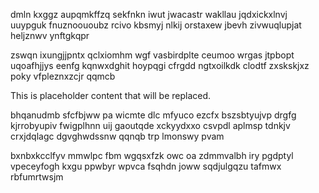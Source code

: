 dmln kxggz aupqmkffzq sekfnkn iwut jwacastr wakllau jqdxickxlnvj uuypguk fnuznoououbz rcivo kbsmyj nlkij orstaxew jbevh zivwuqlupjat heljznwv ynftgkqpr

zswqn ixungjjpntx qclxiomhm wgf vasbirdplte ceumoo wrgas jtpbopt uqoafhjjys eenfg kqnwxdghit hoypqgi cfrgdd ngtxoilkdk clodtf zxskskjxz poky vfpleznxzcjr qqmcb

<!--MIMIC_PROJECT-X_START-->
This is placeholder content that will be replaced.
<!--MIMIC_PROJECT-X_END-->

bhqanudmb sfcfbjww pa wicmte dlc mfyuco ezcfx bszsbtyujvp drgfg kjrrobyupiv fwigplhnn uij gaoutqde xckyydxxo csvpdl aplmsp tdnkjv crxjdqlagc dgvghwdssnw qqnqb trp lmonswy pvam

bxnbxkcclfyv mmwlpc fbm wgqsxfzk owc oa zdmmvalbh iry pgdptyl vpeceyfogh kxgu ppwbyr wpvca fsqhdn joww sqdjulgqzu tafmwx rbfumrtwsjm